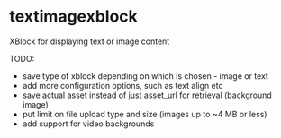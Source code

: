 # textimagexblock
XBlock for displaying text or image content

TODO:

- save type of xblock depending on which is chosen - image or text
- add more configuration options, such as text align etc
- save actual asset instead of just asset_url for retrieval (background image)
- put limit on file upload type and size (images up to ~4 MB or less)
- add support for video backgrounds
